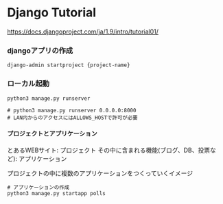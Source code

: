 # Django Tutorial
https://docs.djangoproject.com/ja/1.9/intro/tutorial01/

### djangoアプリの作成
```
django-admin startproject {project-name}
```

### ローカル起動
```
python3 manage.py runserver

# python3 manage.py runserver 0.0.0.0:8000
# LAN内からのアクセスにはALLOWS_HOSTで許可が必要
```

#### プロジェクトとアプリケーション
とあるWEBサイト: プロジェクト
その中に含まれる機能(ブログ、DB、投票など): アプリケーション

プロジェクトの中に複数のアプリケーションをつくっていくイメージ

```
# アプリケーションの作成
python3 manage.py startapp polls
```
